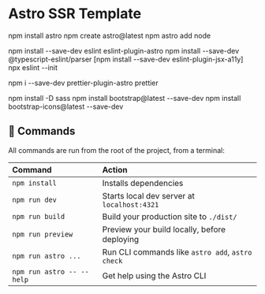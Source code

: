 # Astro SSR Template

npm install astro
npm create astro@latest
npm astro add node

npm install --save-dev eslint eslint-plugin-astro
npm install --save-dev @typescript-eslint/parser
[npm install --save-dev eslint-plugin-jsx-a11y]
npx eslint --init

npm i --save-dev prettier-plugin-astro prettier

npm install -D sass
npm install bootstrap@latest --save-dev
npm install bootstrap-icons@latest --save-dev

## 🧞 Commands

All commands are run from the root of the project, from a terminal:

| Command                   | Action                                           |
| :------------------------ | :----------------------------------------------- |
| `npm install`             | Installs dependencies                            |
| `npm run dev`             | Starts local dev server at `localhost:4321`      |
| `npm run build`           | Build your production site to `./dist/`          |
| `npm run preview`         | Preview your build locally, before deploying     |
| `npm run astro ...`       | Run CLI commands like `astro add`, `astro check` |
| `npm run astro -- --help` | Get help using the Astro CLI                     |

